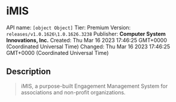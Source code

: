 # iMIS
API name: `[object Object]`
Tier: Premium
Version: `releases/v1.0.1626\1.0.1626.3238`
Publisher: **Computer System Innovations, Inc.**
Created: Thu Mar 16 2023 17:46:25 GMT+0000 (Coordinated Universal Time)
Changed: Thu Mar 16 2023 17:46:25 GMT+0000 (Coordinated Universal Time)

## Description
> iMIS, a purpose-built Engagement Management System for associations and non-profit organizations.
